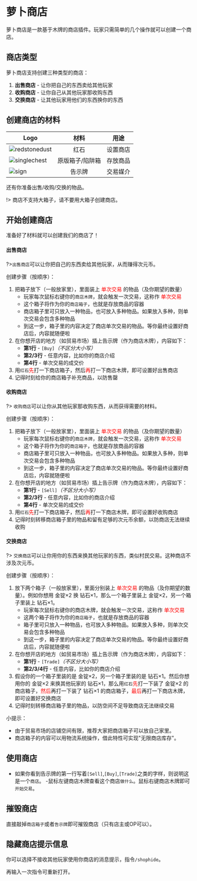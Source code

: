 # 萝卜商店

萝卜商店是一款基于木牌的商店插件。玩家只需简单的几个操作就可以创建一个商店。

## 商店类型

萝卜商店支持创建三种类型的商店：

1. **出售商店** - 让你把自己的东西卖给其他玩家
2. **收购商店** - 让你自己从其他玩家那收购东西
3. **交换商店** - 让其他玩家用他们的东西换你的东西

## 创建商店的材料

[redstone]: https://gamepedia.cursecdn.com/minecraft_gamepedia/thumb/9/91/Redstone_Dust_Revision_1.png/64px-Redstone_Dust_Revision_1.png ':class=img-32'
[singlechest]: https://gamepedia.cursecdn.com/minecraft_gamepedia/thumb/3/32/Chest_Revision_1.png/64px-Chest_Revision_1.png ':class=img-32'
[sign]: https://gamepedia.cursecdn.com/minecraft_gamepedia/thumb/0/0d/Oak_Sign_Revision_1.png/64px-Oak_Sign_Revision_1.png ':class=img-32'

| Logo                        |      材料       |   用途   |
| --------------------------- | :-------------: | :------: |
| ![redstonedust][redstone]   |      红石       | 设置商店 |
| ![singlechest][singlechest] | 原版箱子/陷阱箱 | 存放商品 |
| ![sign][sign]               |     告示牌      | 交易媒介 |

还有你准备出售/收购/交换的物品。

!> 商店不支持大箱子，请不要用大箱子创建商店。

## 开始创建商店

准备好了材料就可以创建我们的商店了！

<!-- tabs:start -->

#### **出售商店**

?>`出售商店`可以让你把自己的东西卖给其他玩家，从而赚得次元币。

创建步骤（按顺序）：

1. 把箱子放下（一般放家里），里面装上 <span style="color: red">单次交易</span> 的物品（及你期望的数量）
   - 玩家每次<kbd>鼠标右键</kbd>你的`商店木牌`，就会触发一次交易，这称作 <span style="color: red">单次交易</span>
   - 这个箱子将作为你的`商店箱子`，也就是存放商品的容器
   - 商店箱子里可只放入一种物品，也可放入多种物品。如果放入多种，则单次交易会包含多种物品
   - 到这一步，箱子里的内容决定了商店单次交易的物品。等你最终设置好商店后，内容就随便啦
2. 在你想开店的地方（如贸易市场）插上告示牌（作为商店木牌），内容如下：
   - **第1行** - `[Buy]`*（不区分大小写）*
   - **第2/3行** - 任意内容，比如你的商店介绍
   - **第4行** - 单次交易的成交价
3. 用`红石`<span style="color: red">先</span>打一下商店箱子，然后<span style="color: red">再</span>打一下商店木牌，即可设置好出售商店
4. 记得时刻给你的商店箱子补充商品，以防售罄

#### **收购商店**

?> `收购商店`可以让你从其他玩家那收购东西，从而获得需要的材料。

创建步骤（按顺序）：

1. 把箱子放下（一般放家里），里面装上 <span style="color: red">单次交易</span> 的物品（及你期望的数量）
   - 玩家每次<kbd>鼠标右键</kbd>你的`商店木牌`，就会触发一次交易，这称作 <span style="color: red">单次交易</span>
   - 这个箱子将作为你的`商店箱子`，也就是存放商品的容器
   - 商店箱子里可只放入一种物品，也可放入多种物品。如果放入多种，则单次交易会包含多种物品
   - 到这一步，箱子里的内容决定了商店单次交易的物品。等你最终设置好商店后，内容就随便啦
2. 在你想开店的地方（如贸易市场）插上告示牌（作为商店木牌），内容如下：
   - **第1行** - `[Sell]`*（不区分大小写）*
   - **第2/3行** - 任意内容，比如你的商店介绍
   - **第4行** - 单次交易的成交价
3. 用`红石`<span style="color: red">先</span>打一下商店箱子，然后<span style="color: red">再</span>打一下商店木牌，即可设置好收购商店
4. 记得时刻转移商店箱子里的物品和留有足够的次元币余额，以防商店无法继续收购

#### **交换商店**

?> `交换商店`可以让你用你的东西来换其他玩家的东西，类似村民交易。这种商店不涉及次元币。

创建步骤（按顺序）：

1. 放下两个箱子（一般放家里），里面分别装上 <span style="color: red">单次交易</span> 的物品（及你期望的数量）。例如你想用 金锭×2 换 钻石×1，那么一个箱子里装上 金锭×2，另一个箱子里装上 钻石×1。
   - 玩家每次<kbd>鼠标右键</kbd>你的商店木牌，就会触发一次交易，这称作 <span style="color: red">单次交易</span>
   - 这两个箱子将作为你的`商店箱子`，也就是存放商品的容器
   - 箱子里可只放入一种物品，也可放入多种物品。如果放入多种，则单次交易会包含多种物品
   - 到这一步，箱子里的内容决定了商店单次交易的物品。等你最终设置好商店后，内容就随便啦
2. 在你想开店的地方（如贸易市场）插上告示牌（作为商店木牌），内容如下：
   - **第1行** - `[Trade]`*（不区分大小写）*
   - **第2/3/4行** - 任意内容，比如你的商店介绍
3. 假设你的一个箱子里装的是 金锭×2，另一个箱子里装的是 钻石×1。然后你想用你的 金锭×2 来换其他玩家的 钻石×1，那么用`红石`<span style="color: red">先</span>打一下装了 金锭×2 的商店箱子，<span style="color: red">然后</span>再打一下装了 钻石×1 的商店箱子，<span style="color: red">最后</span>再打一下商店木牌，即可设置好交换商店
4. 记得时刻转移商店箱子里的物品，以防空间不足导致商店无法继续交易

<!-- tabs:end -->

小提示：

- 由于贸易市场的店铺空间有限，推荐大家把商店箱子可以放自己家里。
- 商店箱子的内容可以用物流系统操作，借此特性可实现"无限商店库存"。

## 使用商店

- 如果你看到告示牌的第一行写着`[Sell]`,`[Buy]`,`[Trade]`之类的字样，则说明这是一个`商店`。
-<kbd>鼠标左键</kbd>商店木牌查看这个商店`做什么`。<kbd>鼠标右键</kbd>商店木牌即可`开始交易`。

## 摧毁商店

直接敲掉`商店箱子`或者`告示牌`即可摧毁商店（只有店主或OP可以）。

## 隐藏商店提示信息

你可以选择不接收其他玩家使用你商店的消息提示，指令`/shophide`。

再输入一次指令可重新打开。
